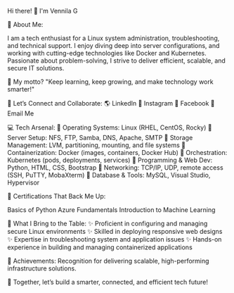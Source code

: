 Hi there! 🌟 I'm Vennila G

🚀 About Me:

I am a tech enthusiast for a Linux system administration, troubleshooting, and technical support. I enjoy diving deep into server configurations, and working with cutting-edge technologies like Docker and Kubernetes. Passionate about problem-solving, I strive to deliver efficient, scalable, and secure IT solutions.

🎯 My motto? "Keep learning, keep growing, and make technology work smarter!"

🔗 Let’s Connect and Collaborate:
🌎 LinkedIn
📸 Instagram
📘 Facebook
📧 Email Me

💻 Tech Arsenal:
🔹 Operating Systems: Linux (RHEL, CentOS, Rocky)
🔹 Server Setup: NFS, FTP, Samba, DNS, Apache, SMTP
🔹 Storage Management: LVM, partitioning, mounting, and file systems
🔹 Containerization: Docker (images, containers, Docker Hub)
🔹 Orchestration: Kubernetes (pods, deployments, services)
🔹 Programming & Web Dev: Python, HTML, CSS, Bootstrap
🔹 Networking: TCP/IP, UDP, remote access (SSH, PuTTY, MobaXterm)
🔹 Database & Tools: MySQL, Visual Studio, Hypervisor

📜 Certifications That Back Me Up:

Basics of Python
Azure Fundamentals
Introduction to Machine Learning

🎨 What I Bring to the Table:
✨ Proficient in configuring and managing secure Linux environments
✨ Skilled in deploying responsive web designs
✨ Expertise in troubleshooting system and application issues
✨ Hands-on experience in building and managing containerized applications

🏅 Achievements:
Recognition for delivering scalable, high-performing infrastructure solutions.

🌟 Together, let’s build a smarter, connected, and efficient tech future!









